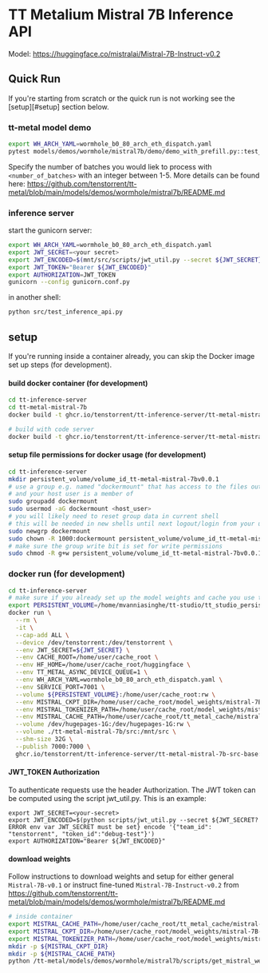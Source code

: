 # TT Metalium Mistral 7B Inference API

Model: https://huggingface.co/mistralai/Mistral-7B-Instruct-v0.2

## Quick Run

If you're starting from scratch or the quick run is not working see the [setup][#setup] section below.

### tt-metal model demo
```bash
export WH_ARCH_YAML=wormhole_b0_80_arch_eth_dispatch.yaml
pytest models/demos/wormhole/mistral7b/demo/demo_with_prefill.py::test_mistral7B_demo[general_weights-<number_of_batches>_batch]
```

Specify the number of batches you would liek to process with `<number_of_batches>` with an integer between 1-5. More details can be found here: https://github.com/tenstorrent/tt-metal/blob/main/models/demos/wormhole/mistral7b/README.md 



### inference server

start the gunicorn server:
```bash
export WH_ARCH_YAML=wormhole_b0_80_arch_eth_dispatch.yaml
export JWT_SECRET=<your secret>
export JWT_ENCODED=$(mnt/src/scripts/jwt_util.py --secret ${JWT_SECRET} encode '{"team_id": "tenstorrent", "token_id":"debug-test"}')
export JWT_TOKEN="Bearer ${JWT_ENCODED}"
export AUTHORIZATION=JWT_TOKEN
gunicorn --config gunicorn.conf.py
```

in another shell:
```bash
python src/test_inference_api.py
```

## setup

If you're running inside a container already, you can skip the Docker image set up steps (for development).

#### build docker container (for development)

```bash
cd tt-inference-server
cd tt-metal-mistral-7b
docker build -t ghcr.io/tenstorrent/tt-inference-server/tt-metal-mistral-7b-src-base:v0.0.1-tt-metal-v0.52.0-rc33 -f mistral7b.src.base.inference.v0.52.0-rc33.Dockerfile .

# build with code server
docker build -t ghcr.io/tenstorrent/tt-inference-server/tt-metal-mistral-7b-src-base:v0.0.1-tt-metal-v0.51.0-rc29-cs -f mistral7b.src.base.inference.v0.51.0-rc29-cs.Dockerfile .
```

#### setup file permissions for docker usage (for development)
```bash
cd tt-inference-server
mkdir persistent_volume/volume_id_tt-metal-mistral-7bv0.0.1
# use a group e.g. named "dockermount" that has access to the files outside the container
# and your host user is a member of
sudo groupadd dockermount
sudo usermod -aG dockermount <host_user>
# you will likely need to reset group data in current shell
# this will be needed in new shells until next logout/login from your user (you can do that now alternatively)
sudo newgrp dockermount
sudo chown -R 1000:dockermount persistent_volume/volume_id_tt-metal-mistral-7bv0.0.1
# make sure the group write bit is set for write permissions
sudo chmod -R g+w persistent_volume/volume_id_tt-metal-mistral-7bv0.0.1
```


### docker run (for development)

```bash
cd tt-inference-server
# make sure if you already set up the model weights and cache you use the correct persistent volume
export PERSISTENT_VOLUME=/home/mvanniasinghe/tt-studio/tt_studio_persistent_volume/volume_id_tt-metal-mistral-7bv0.0.1
docker run \
  --rm \
  -it \
  --cap-add ALL \
  --device /dev/tenstorrent:/dev/tenstorrent \
  --env JWT_SECRET=${JWT_SECRET} \
  --env CACHE_ROOT=/home/user/cache_root \
  --env HF_HOME=/home/user/cache_root/huggingface \
  --env TT_METAL_ASYNC_DEVICE_QUEUE=1 \
  --env WH_ARCH_YAML=wormhole_b0_80_arch_eth_dispatch.yaml \
  --env SERVICE_PORT=7001 \
  --volume ${PERSISTENT_VOLUME}:/home/user/cache_root:rw \
  --env MISTRAL_CKPT_DIR=/home/user/cache_root/model_weights/mistral-7B-instruct-v0.2 \
  --env MISTRAL_TOKENIZER_PATH=/home/user/cache_root/model_weights/mistral-7B-instruct-v0.2 \
  --env MISTRAL_CACHE_PATH=/home/user/cache_root/tt_metal_cache/mistral-7B-instruct-v0.2 \
  --volume /dev/hugepages-1G:/dev/hugepages-1G:rw \
  --volume ./tt-metal-mistral-7b/src:/mnt/src \
  --shm-size 32G \
  --publish 7000:7000 \
  ghcr.io/tenstorrent/tt-inference-server/tt-metal-mistral-7b-src-base:v0.0.1-tt-metal-v0.52.0-rc33 bash
```

#### JWT_TOKEN Authorization
To authenticate requests use the header Authorization. The JWT token can be computed using the script jwt_util.py. This is an example:
```
export JWT_SECRET=<your-secret>
export JWT_ENCODED=$(python scripts/jwt_util.py --secret ${JWT_SECRET?ERROR env var JWT_SECRET must be set} encode '{"team_id": "tenstorrent", "token_id":"debug-test"}')
export AUTHORIZATION="Bearer ${JWT_ENCODED}"
```

#### download weights

Follow instructions to download weights and setup for either general `Mistral-7B-v0.1` or instruct fine-tuned `Mistral-7B-Instruct-v0.2` from https://github.com/tenstorrent/tt-metal/blob/main/models/demos/wormhole/mistral7b/README.md

```bash
# inside container
export MISTRAL_CACHE_PATH=/home/user/cache_root/tt_metal_cache/mistral-7B-instruct-v0.2
export MISTRAL_CKPT_DIR=/home/user/cache_root/model_weights/mistral-7B-instruct-v0.2
export MISTRAL_TOKENIZER_PATH=/home/user/cache_root/model_weights/mistral-7B-instruct-v0.2
mkdir -p ${MISTRAL_CKPT_DIR}
mkdir -p ${MISTRAL_CACHE_PATH}
python /tt-metal/models/demos/wormhole/mistral7b/scripts/get_mistral_weights.py --weights_path=${MISTRAL_CKPT_DIR} --instruct
```

